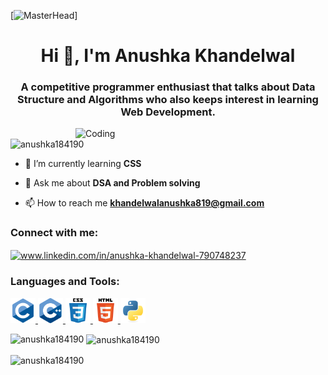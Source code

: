 [![MasterHead](https://th.bing.com/th/id/OIP.PLl9L0225RBGBidwQaTVBwHaEo?w=280&h=180&c=7&r=0&o=5&dpr=1.3&pid=1.7)]
<h1 align="center">Hi 👋, I'm Anushka Khandelwal</h1>
<h3 align="center">A competitive programmer enthusiast that talks about Data Structure and Algorithms who also keeps interest in learning Web Development.</h3>
<img align="right" alt="Coding" width="400" src"https://th.bing.com/th/id/OIP.afLmh1NpYCzkgUvgA7PYKwHaE6?w=292&h=194&c=7&r=0&o=5&dpr=1.3&pid=1.7">
<p align="left"> <img src="https://komarev.com/ghpvc/?username=anushka184190&label=Profile%20views&color=0e75b6&style=flat" alt="anushka184190" /> </p>

- 🌱 I’m currently learning **CSS**

- 💬 Ask me about **DSA and Problem solving**

- 📫 How to reach me **khandelwalanushka819@gmail.com**

<h3 align="left">Connect with me:</h3>
<p align="left">
<a href="https://linkedin.com/in/www.linkedin.com/in/anushka-khandelwal-790748237" target="blank"><img align="center" src="https://raw.githubusercontent.com/rahuldkjain/github-profile-readme-generator/master/src/images/icons/Social/linked-in-alt.svg" alt="www.linkedin.com/in/anushka-khandelwal-790748237" height="30" width="40" /></a>
</p>

<h3 align="left">Languages and Tools:</h3>
<p align="left"> <a href="https://www.cprogramming.com/" target="_blank" rel="noreferrer"> <img src="https://raw.githubusercontent.com/devicons/devicon/master/icons/c/c-original.svg" alt="c" width="40" height="40"/> </a> <a href="https://www.w3schools.com/cpp/" target="_blank" rel="noreferrer"> <img src="https://raw.githubusercontent.com/devicons/devicon/master/icons/cplusplus/cplusplus-original.svg" alt="cplusplus" width="40" height="40"/> </a> <a href="https://www.w3schools.com/css/" target="_blank" rel="noreferrer"> <img src="https://raw.githubusercontent.com/devicons/devicon/master/icons/css3/css3-original-wordmark.svg" alt="css3" width="40" height="40"/> </a> <a href="https://www.w3.org/html/" target="_blank" rel="noreferrer"> <img src="https://raw.githubusercontent.com/devicons/devicon/master/icons/html5/html5-original-wordmark.svg" alt="html5" width="40" height="40"/> </a> <a href="https://www.python.org" target="_blank" rel="noreferrer"> <img src="https://raw.githubusercontent.com/devicons/devicon/master/icons/python/python-original.svg" alt="python" width="40" height="40"/> </a> </p>

<p><img align="left" src="https://github-readme-stats.vercel.app/api/top-langs?username=anushka184190&show_icons=true&locale=en&layout=compact" alt="anushka184190" /></p>

<p>&nbsp;<img align="center" src="https://github-readme-stats.vercel.app/api?username=anushka184190&show_icons=true&locale=en" alt="anushka184190" /></p>

<p><img align="center" src="https://github-readme-streak-stats.herokuapp.com/?user=anushka184190&" alt="anushka184190" /></p>
